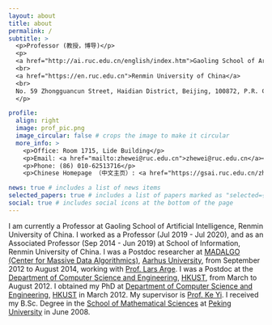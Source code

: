 ```yaml
---
layout: about
title: about
permalink: /
subtitle: >
  <p>Professor (教授，博导)</p>
  <p>
  <a href="http://ai.ruc.edu.cn/english/index.htm">Gaoling School of Artificial Intelligence</a>
  <br>
  <a href="https://en.ruc.edu.cn">Renmin University of China</a>
  <br>
  No. 59 Zhongguancun Street, Haidian District, Beijing, 100872, P.R. China 
  </p>

profile:
  align: right
  image: prof_pic.png
  image_circular: false # crops the image to make it circular
  more_info: >
    <p>Office: Room 1715, Lide Building</p>
    <p>Email: <a href="mailto:zhewei@ruc.edu.cn">zhewei@ruc.edu.cn</a></p>
    <p>Phone: (86) 010-62513716</p>
    <p>Chinese Homepage （中文主页）: <a href="https://gsai.ruc.edu.cn/zhewei">gsai.ruc.edu.cn/zhewei</a></p>

news: true # includes a list of news items
selected_papers: true # includes a list of papers marked as "selected={true}"
social: true # includes social icons at the bottom of the page
---
```


I am currently a Professor at Gaoling School of Artificial Intelligence, Renmin University of China.  I worked as a Professor (Jul 2019 - Jul 2020), and as an Associated Professor (Sep 2014 - Jun 2019) at School of Information, Renmin University of China. I was a Postdoc researcher at <a title="http://www.madalgo.au.dk/" href="http://www.madalgo.au.dk/">MADALGO (Center for Massive Data Algorithmics)</a>, <a title="http://www.au.dk/en/" href="http://www.au.dk/en/">Aarhus University</a>, from September 2012 to August 2014, working with <a title="http://www.madalgo.au.dk/~large/" href="http://www.madalgo.au.dk/%7Elarge/">Prof. Lars Arge</a>. I was a Postdoc at the <a class="class1" title="http://www.cse.ust.hk/" href="http://www.cse.ust.hk/">Department of Computer Science and <span>Engineering</span></a>, <a class="class2" title="http://www.ust.hk/" href="http://www.ust.hk/">HKUST</a>, from March to August 2012. I obtained my PhD at <a title="http://www.cse.ust.hk/" href="http://www.cse.ust.hk/">Department of Computer Science and Engineering</a>, <a title="http://www.ust.hk/" href="http://www.ust.hk/">HKUST</a> in March 2012. My supervisor is <a title="http://www.cse.ust.hk/~yike/" href="http://www.cse.ust.hk/~yike/">Prof. Ke Yi</a>. I received my B.Sc. Degree in the <a title="http://www.math.pku.edu.cn:8000/en/" href="http://www.math.pku.edu.cn:8000/en/">School of Mathematical Sciences</a> at <a title="http://www.pku.edu.cn/" href="http://www.pku.edu.cn/">Peking University</a> in June 2008.